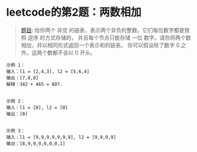 # leetcode的第2题：两数相加 

> [题目](https://leetcode-cn.com/problems/add-two-numbers/):
> 给你两个 非空 的链表，表示两个非负的整数。它们每位数字都是按照 逆序 的方式存储的，
> 并且每个节点只能存储 一位 数字。请你将两个数相加，并以相同形式返回一个表示和的链表。
> 你可以假设除了数字 0 之外，这两个数都不会以 0 开头。 

    示例 1：
    输入：l1 = [2,4,3], l2 = [5,6,4]
    输出：[7,0,8]
    解释：342 + 465 = 807.  


    示例 2：
    输入：l1 = [0], l2 = [0]
    输出：[0]  


    示例 3：
    输入：l1 = [9,9,9,9,9,9,9], l2 = [9,9,9,9]
    输出：[8,9,9,9,0,0,0,1] 

